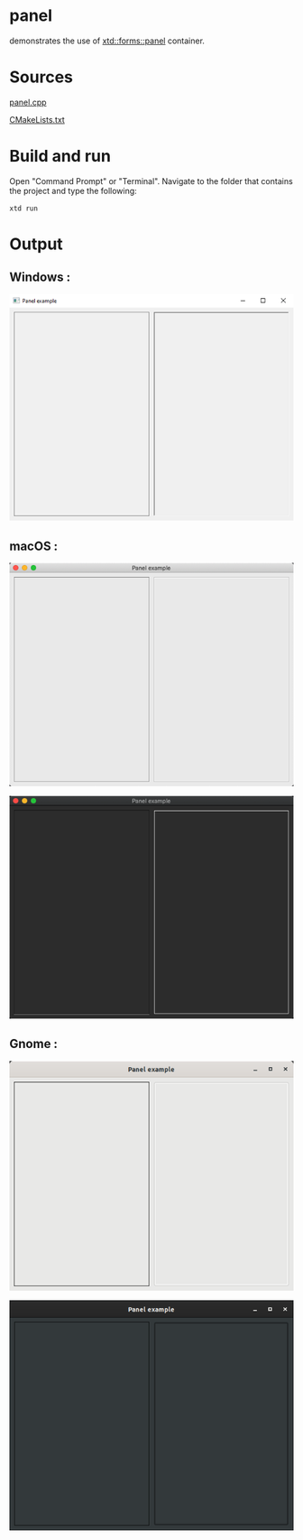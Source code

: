 # panel

demonstrates the use of [xtd::forms::panel](../../../src/xtd_forms/include/xtd/forms/panel.hpp) container.

# Sources

[panel.cpp](panel.cpp)

[CMakeLists.txt](CMakeLists.txt)

# Build and run

Open "Command Prompt" or "Terminal". Navigate to the folder that contains the project and type the following:

```shell
xtd run
```

# Output

## Windows :

![Screenshot](../../../docs/pictures/examples/panel_w.png)

## macOS :

![Screenshot](../../../docs/pictures/examples/panel_m.png)

![Screenshot](../../../docs/pictures/examples/panel_md.png)

## Gnome :

![Screenshot](../../../docs/pictures/examples/panel_g.png)

![Screenshot](../../../docs/pictures/examples/panel_gd.png)
